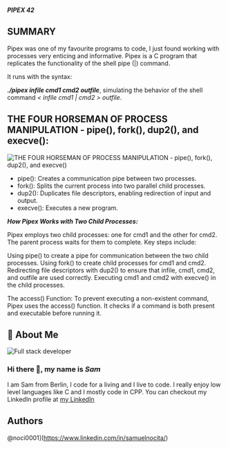 ***PIPEX 42***

## SUMMARY

Pipex was one of my favourite programs to code, I just found working with processes very enticing and informative. 
Pipex is a C program that replicates the functionality of the shell pipe (|) command. 

It runs with the syntax:

***./pipex infile cmd1 cmd2 outfile***, simulating the behavior of the shell command *< infile cmd1 | cmd2 > outfile*.

## THE FOUR HORSEMAN OF PROCESS MANIPULATION - pipe(), fork(), dup2(), and execve():
![THE FOUR HORSEMAN OF PROCESS MANIPULATION - pipe(), fork(), dup2(), and execve()](https://upload.wikimedia.org/wikipedia/commons/thumb/e/e1/Apocalypse_vasnetsov.jpg/520px-Apocalypse_vasnetsov.jpg)

- pipe(): Creates a communication pipe between two processes.
- fork(): Splits the current process into two parallel child processes.
- dup2(): Duplicates file descriptors, enabling redirection of input and output.
- execve(): Executes a new program.

***How Pipex Works with Two Child Processes:***

Pipex employs two child processes: one for cmd1 and the other for cmd2. The parent process waits for them to complete. Key steps include:

Using pipe() to create a pipe for communication between the two child processes.
Using fork() to create child processes for cmd1 and cmd2.
Redirecting file descriptors with dup2() to ensure that infile, cmd1, cmd2, and outfile are used correctly.
Executing cmd1 and cmd2 with execve() in the child processes.

The access() Function:
To prevent executing a non-existent command, Pipex uses the access() function. It checks if a command is both present and executable before running it.


## 🚀 About Me
![*Full stack developer*](https://github.com/noci0001/noci0001/assets/79120220/73d4cda4-8371-4ad3-9bbb-8d556b8b33d7)

### Hi there 👋, my name is *Sam*
I am Sam from Berlin, I code for a living and I live to code. I really enjoy low level languages like C and I mostly code in CPP. 
You can checkout my LinkedIn profile at [my LinkedIn](https://linkedin.com/in/samuelnocita)

## Authors

@noci0001](https://www.linkedin.com/in/samuelnocita/)
